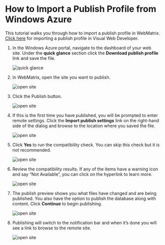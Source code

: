 <properties linkid="" urlDisplayName="" pageTitle="Windows Azure publishing profile overview" title="Windows Azure publishing profile overview" metaKeywords="" description="A tutorial that teaches you how to import a publishing profile from Windows Azure to WebMatrix." metaCanonical="" disqusComments="0" umbracoNaviHide="1" />


# How to Import a Publish Profile from Windows Azure
This tutorial walks you through how to import a publish profile in WebMatrix. [Click here](http://www.windowsazure.com/en-us/develop/net/tutorials/web-site-with-sql-database/) for importing a publish profile in Visual Web Developer.

1. In the Windows Azure portal, navigate to the dashboard of your web site. Under the **quick glance** section click the **Download publish profile** link and save the file.

	![quick glance][1]

2. In WebMatrix, open the site you want to publish.

	![open site][2]

3. Click the Publish button.

	![open site][3]

4. If this is the first time you have published, you will be prompted to enter remote settings. Click the **Import publish settings** link on the right-hand side of the dialog and browse to the location where you saved the file.

	![open site][4]

5. Click **Yes** to run the compatibility check. You can skip this check but it is not recommended.

	![open site][5]

6. Review the compatibility results. If any of the items have a warning icon and say “Not Available”, you can click on the hyperlink to learn more. 

	![open site][6]

7. The publish preview shows you what files have changed and are being published. You also have the option to publish the database along with content. Click **Continue** to begin publishing.

	![open site][7]

8. Publishing will switch to the notification bar and when it’s done you will see a link to browse to the remote site.

	![open site][8]

[1]: media/webmatrix-pubprofile-install-01.png
[2]: media/webmatrix-pubprofile-install-02.png
[3]: media/webmatrix-pubprofile-install-03.png
[4]: media/webmatrix-pubprofile-install-04.png
[5]: media/webmatrix-pubprofile-install-05.png
[6]: media/webmatrix-pubprofile-install-06.png
[7]: media/webmatrix-pubprofile-install-07.png
[8]: media/webmatrix-pubprofile-install-08.png


